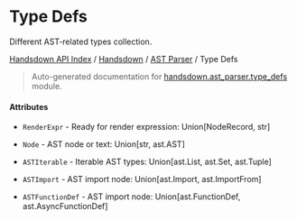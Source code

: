 # Type Defs

Different AST-related types collection.

[Handsdown API Index](../../README.md#handsdown-api-index) / [Handsdown](../index.md#handsdown) / [AST Parser](./index.md#ast-parser) / Type Defs

> Auto-generated documentation for [handsdown.ast_parser.type_defs](https://github.com/vemel/handsdown/blob/main/handsdown/ast_parser/type_defs.py) module.

#### Attributes

- `RenderExpr` - Ready for render expression: Union[NodeRecord, str]

- `Node` - AST node or text: Union[str, ast.AST]

- `ASTIterable` - Iterable AST types: Union[ast.List, ast.Set, ast.Tuple]

- `ASTImport` - AST import node: Union[ast.Import, ast.ImportFrom]

- `ASTFunctionDef` - AST import node: Union[ast.FunctionDef, ast.AsyncFunctionDef]
